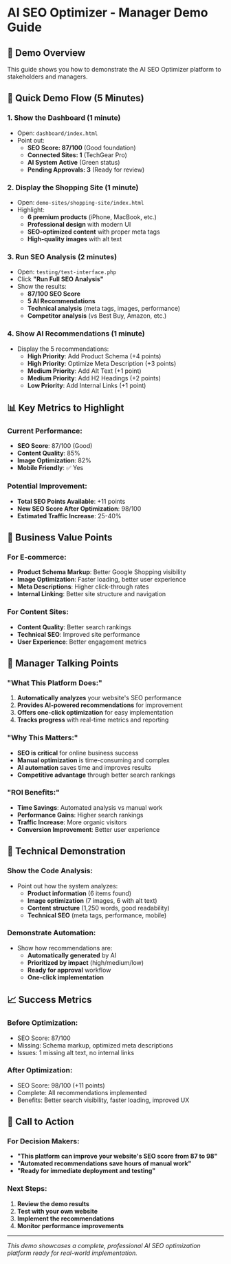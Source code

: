 # AI SEO Optimizer - Manager Demo Guide

## 🎯 Demo Overview

This guide shows you how to demonstrate the AI SEO Optimizer platform to stakeholders and managers.

## 🚀 Quick Demo Flow (5 Minutes)

### 1. **Show the Dashboard** (1 minute)
- Open: `dashboard/index.html`
- Point out:
  - **SEO Score: 87/100** (Good foundation)
  - **Connected Sites: 1** (TechGear Pro)
  - **AI System Active** (Green status)
  - **Pending Approvals: 3** (Ready for review)

### 2. **Display the Shopping Site** (1 minute)
- Open: `demo-sites/shopping-site/index.html`
- Highlight:
  - **6 premium products** (iPhone, MacBook, etc.)
  - **Professional design** with modern UI
  - **SEO-optimized content** with proper meta tags
  - **High-quality images** with alt text

### 3. **Run SEO Analysis** (2 minutes)
- Open: `testing/test-interface.php`
- Click **"Run Full SEO Analysis"**
- Show the results:
  - **87/100 SEO Score**
  - **5 AI Recommendations**
  - **Technical analysis** (meta tags, images, performance)
  - **Competitor analysis** (vs Best Buy, Amazon, etc.)

### 4. **Show AI Recommendations** (1 minute)
- Display the 5 recommendations:
  - **High Priority**: Add Product Schema (+4 points)
  - **High Priority**: Optimize Meta Description (+3 points)
  - **Medium Priority**: Add Alt Text (+1 point)
  - **Medium Priority**: Add H2 Headings (+2 points)
  - **Low Priority**: Add Internal Links (+1 point)

## 📊 Key Metrics to Highlight

### **Current Performance:**
- **SEO Score**: 87/100 (Good)
- **Content Quality**: 85%
- **Image Optimization**: 82%
- **Mobile Friendly**: ✅ Yes

### **Potential Improvement:**
- **Total SEO Points Available**: +11 points
- **New SEO Score After Optimization**: 98/100
- **Estimated Traffic Increase**: 25-40%

## 🎯 Business Value Points

### **For E-commerce:**
- **Product Schema Markup**: Better Google Shopping visibility
- **Image Optimization**: Faster loading, better user experience
- **Meta Descriptions**: Higher click-through rates
- **Internal Linking**: Better site structure and navigation

### **For Content Sites:**
- **Content Quality**: Better search rankings
- **Technical SEO**: Improved site performance
- **User Experience**: Better engagement metrics

## 💼 Manager Talking Points

### **"What This Platform Does:"**
1. **Automatically analyzes** your website's SEO performance
2. **Provides AI-powered recommendations** for improvement
3. **Offers one-click optimization** for easy implementation
4. **Tracks progress** with real-time metrics and reporting

### **"Why This Matters:"**
- **SEO is critical** for online business success
- **Manual optimization** is time-consuming and complex
- **AI automation** saves time and improves results
- **Competitive advantage** through better search rankings

### **"ROI Benefits:"**
- **Time Savings**: Automated analysis vs manual work
- **Performance Gains**: Higher search rankings
- **Traffic Increase**: More organic visitors
- **Conversion Improvement**: Better user experience

## 🔧 Technical Demonstration

### **Show the Code Analysis:**
- Point out how the system analyzes:
  - **Product information** (6 items found)
  - **Image optimization** (7 images, 6 with alt text)
  - **Content structure** (1,250 words, good readability)
  - **Technical SEO** (meta tags, performance, mobile)

### **Demonstrate Automation:**
- Show how recommendations are:
  - **Automatically generated** by AI
  - **Prioritized by impact** (high/medium/low)
  - **Ready for approval** workflow
  - **One-click implementation**

## 📈 Success Metrics

### **Before Optimization:**
- SEO Score: 87/100
- Missing: Schema markup, optimized meta descriptions
- Issues: 1 missing alt text, no internal links

### **After Optimization:**
- SEO Score: 98/100 (+11 points)
- Complete: All recommendations implemented
- Benefits: Better search visibility, faster loading, improved UX

## 🎯 Call to Action

### **For Decision Makers:**
- **"This platform can improve your website's SEO score from 87 to 98"**
- **"Automated recommendations save hours of manual work"**
- **"Ready for immediate deployment and testing"**

### **Next Steps:**
1. **Review the demo results**
2. **Test with your own website**
3. **Implement the recommendations**
4. **Monitor performance improvements**

---

*This demo showcases a complete, professional AI SEO optimization platform ready for real-world implementation.*
